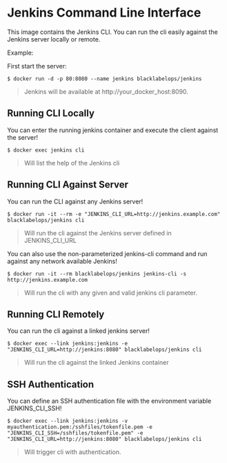 # Jenkins Command Line Interface

This image contains the Jenkins CLI. You can run the cli easily against the Jenkins server locally or remote.

Example:

First start the server:

~~~~
$ docker run -d -p 80:8080 --name jenkins blacklabelops/jenkins
~~~~

> Jenkins will be available at http://your_docker_host:8090.

## Running CLI Locally

You can enter the running jenkins container and execute the client against the server!

~~~~
$ docker exec jenkins cli
~~~~

> Will list the help of the Jenkins cli

## Running CLI Against Server

You can run the CLI against any Jenkins server!

~~~~
$ docker run -it --rm -e "JENKINS_CLI_URL=http://jenkins.example.com" blacklabelops/jenkins cli
~~~~

> Will run the cli against the Jenkins server defined in JENKINS_CLI_URL

You can also use the non-parameterized jenkins-cli command and run against any network available Jenkins!

~~~~
$ docker run -it --rm blacklabelops/jenkins jenkins-cli -s http://jenkins.example.com
~~~~

> Will run the cli with any given and valid jenkins cli parameter.

## Running CLI Remotely

You can run the cli against a linked jenkins server!

~~~~
$ docker exec --link jenkins:jenkins -e "JENKINS_CLI_URL=http://jenkins:8080" blacklabelops/jenkins cli
~~~~

> Will run the cli against the linked Jenkins container

## SSH Authentication

You can define an SSH authentication file with the environment variable JENKINS_CLI_SSH!

~~~~
$ docker exec --link jenkins:jenkins -v myauthentication.pem:/sshfiles/tokenfile.pem -e "JENKINS_CLI_SSH=/sshfiles/tokenfile.pem" -e "JENKINS_CLI_URL=http://jenkins:8080" blacklabelops/jenkins cli
~~~~

> Will trigger cli with authentication.
